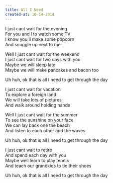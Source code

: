 ```yaml
---
title: All I Need
created-at: 10-14-2014
---
```


I just cant wait for the evening  
For you and I to watch some TV  
I know you'll  make some popcorn  
And snuggle up next to me  

Well I just cant wait for the weekend  
I just cant wait for two days with you  
Maybe we will sleep late  
Maybe we will make pancakes and bacon too  

Uh huh, ok that is all I need to get through the day  

I just cant wait for vacation  
To explore a foreign land  
We will take lots of pictures  
And walk around holding hands  

Well I just cant wait for the summer  
To see the sunshine on your face  
We can lay back one the beach  
And listen to each other and the waves  

Uh huh, ok that is all I need to get through the day  

I just cant wait to retire  
And spend each day with you  
Maybe well learn to play tennis  
And teach our grandkids to tie their shoes  

Uh huh, ok that is all I need to get through the day  
